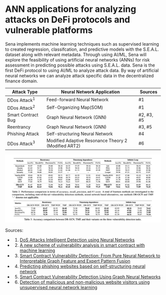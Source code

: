 # ANN applications for analyzing attacks on DeFi protocols and vulnerable platforms

Sena implements machine learning techniques such as supervised learning to created regression, classifcation, and predictive models with the S.E.A.L. dataset along with relevant metadata. Through using AI/ML, Sena will explore the feasibility of using artificial neural networks (ANNs) for risk assessment in predicting possible attacks using S.E.A.L. data. Sena is the first DeFi protocol to using AI/ML to analyze attack data. By way of artificial neural networks we can analyze attack specific data in the decentralized finance domain.

|  Attack Type  | Neural Network Application | Sources |  
| ------------- | -------------- | ----------- |
|  DDos Attack<sup>1</sup>  | Feed-forward Neural Network   | #1 |
|  DDos Attack<sup>2</sup>   | Self-Organizing Map(SOM) | #1 |
| Smart Contract Bug  | Graph Neural Network (GNN)  | #2, #3, #5  |
| Reentrancy    | Graph Neural Network (GNN) |#3, #5 |
| Phishing Attack | Self-structuring Neural Network | #4 |
|  DDos Attack<sup>3</sup>   | Modified Adaptive Resonance Theory 2 (Modified ART2) | #6 |


<!-- image -->
<p style="text-align:center;">
  <img src="attacks-transformers.png" alt="tensor flow" width="800" class="center" style="margin-right: 5px;"/>
</p>


Sources:
- 1. [DoS Attacks Intelligent Detection using Neural Networks](https://reader.elsevier.com/reader/sd/pii/S1319157806800029?token=2EF11E26C870D27055A3E24E1E9E5FA0BBE72443A8FAB2CAC51BA87B480D569CF612869DB9F56B18D546E3FC4AAAE771&originRegion=us-east-1&originCreation=20220128064013)
- 2. [A new scheme of vulnerability analysis in smart contract with machine learning](https://link.springer.com/article/10.1007/s11276-020-02379-z)
- 3. [Smart Contract Vulnerability Detection: From Pure Neural Network to Interpretable Graph Feature and Expert Pattern Fusion](https://arxiv.org/abs/2106.09282)
- 4. [Predicting phishing websites based on self-structuring neural network](https://link.springer.com/article/10.1007/s00521-013-1490-z)
- 5. [Smart Contract Vulnerability Detection Using Graph Neural Networks](https://www.ijcai.org/Proceedings/2020/0454.pdf)
- 6. [Detection of malicious and non-malicious website visitors using unsupervised neural network learning](https://www.sciencedirect.com/science/article/abs/pii/S1568494612003778)
